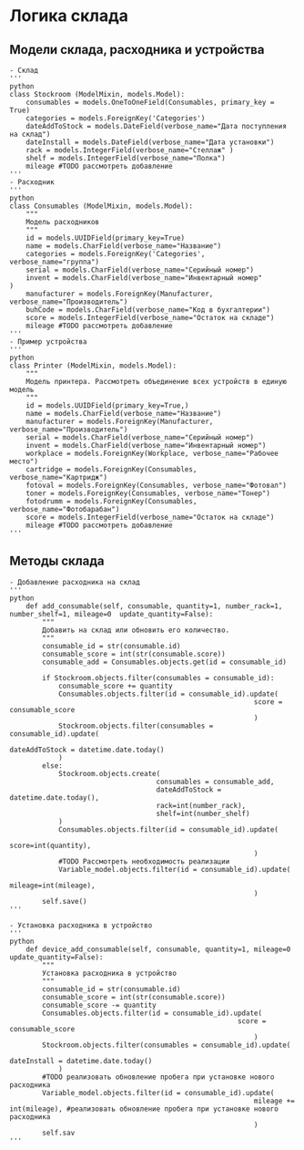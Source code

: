 # Логика склада

## Модели склада, расходника и устройства
    - Склад
    '''
    python
    class Stockroom (ModelMixin, models.Model):
        consumables = models.OneToOneField(Consumables, primary_key = True)
        categories = models.ForeignKey('Categories')
        dateAddToStock = models.DateField(verbose_name="Дата поступления на склад")
        dateInstall = models.DateField(verbose_name="Дата установки")
        rack = models.IntegerField(verbose_name="Стеллаж" )
        shelf = models.IntegerField(verbose_name="Полка")
        mileage #TODO рассмотреть добавление
    '''
    - Расходник
    '''
    python
    class Consumables (ModelMixin, models.Model):
        """
        Модель расходников
        """
        id = models.UUIDField(primary_key=True)
        name = models.CharField(verbose_name="Название")
        categories = models.ForeignKey('Categories', verbose_name="группа")
        serial = models.CharField(verbose_name="Серийный номер")
        invent = models.CharField(verbose_name="Инвентарный номер"            )
        manufacturer = models.ForeignKey(Manufacturer, verbose_name="Производитель")
        buhCode = models.CharField(verbose_name="Код в бухгалтерии")
        score = models.IntegerField(verbose_name="Остаток на складе")
        mileage #TODO рассмотреть добавление
    '''
    - Пример устройства
    '''
    python
    class Printer (ModelMixin, models.Model):
        """
        Модель принтера. Рассмотреть объединение всех устройств в единую модель
        """
        id = models.UUIDField(primary_key=True,)
        name = models.CharField(verbose_name="Название")
        manufacturer = models.ForeignKey(Manufacturer, verbose_name="Производитель")
        serial = models.CharField(verbose_name="Серийный номер")
        invent = models.CharField(verbose_name="Инвентарный номер")
        workplace = models.ForeignKey(Workplace, verbose_name="Рабочее место")
        cartridge = models.ForeignKey(Consumables, verbose_name="Картридж")
        fotoval = models.ForeignKey(Consumables, verbose_name="Фотовал")
        toner = models.ForeignKey(Consumables, verbose_name="Тонер")
        fotodrumm = models.ForeignKey(Consumables, verbose_name="Фотобарабан")
        score = models.IntegerField(verbose_name="Остаток на складе")
        mileage #TODO рассмотреть добавление
    '''

## Методы склада

    - Добавление расходника на склад
    '''
    python
        def add_consumable(self, consumable, quantity=1, number_rack=1, number_shelf=1, mileage=0  update_quantity=False):
            """
            Добавить на склад или обновить его количество.
            """
            consumable_id = str(consumable.id)
            consumable_score = int(str(consumable.score))
            consumable_add = Consumables.objects.get(id = consumable_id)

            if Stockroom.objects.filter(consumables = consumable_id):
                consumable_score += quantity 
                Consumables.objects.filter(id = consumable_id).update(
                                                                score = consumable_score
                                                                )
                Stockroom.objects.filter(consumables = consumable_id).update(
                                                                        dateAddToStock = datetime.date.today()
                )
            else:
                Stockroom.objects.create(
                                        consumables = consumable_add,
                                        dateAddToStock = datetime.date.today(),
                                        rack=int(number_rack),
                                        shelf=int(number_shelf)
                )
                Consumables.objects.filter(id = consumable_id).update(
                                                                score=int(quantity),
                                                                )
                #TODO Рассмотреть необходимость реализации
                Variable_model.objects.filter(id = consumable_id).update(
                                                                mileage=int(mileage),
                                                                )                                                
            self.save()
    '''

    - Установка расходника в устройство
    '''
    python
        def device_add_consumable(self, consumable, quantity=1, mileage=0 update_quantity=False):
            """
            Установка расходника в устройство
            """
            consumable_id = str(consumable.id)
            consumable_score = int(str(consumable.score))
            consumable_score -= quantity 
            Consumables.objects.filter(id = consumable_id).update(
                                                            score = consumable_score
                                                                )
            Stockroom.objects.filter(consumables = consumable_id).update(
                                                                    dateInstall = datetime.date.today()
                )
            #TODO реализовать обновление пробега при установке нового расходника
            Variable_model.objects.filter(id = consumable_id).update(
                                                                mileage += int(mileage), #реализовать обновление пробега при установке нового расходника
                                                                ) 
            self.sav
    '''